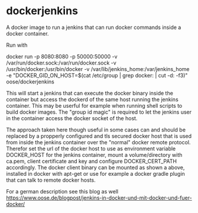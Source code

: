 ﻿# dockerjenkins


A docker image to run a jenkins that can run docker commands inside a docker container.

Run with
 
docker run -p 8080:8080 -p 50000:50000 -v /var/run/docker.sock:/var/run/docker.sock -v /usr/bin/docker:/usr/bin/docker -v /var/lib/jenkins_home:/var/jenkins_home -e "DOCKER_GID_ON_HOST=$(cat /etc/group | grep docker: | cut -d: -f3)" oose/dockerjenkins

This will start a jenkins that can execute the docker binary inside the container but access the dockerd of the same host running the jenkins container. This may be userful for example when running shell scripts to build docker images. The "group id magic" is required to let the jenkins user in the container access the docker socket of the host. 

The approach taken here though useful in some cases can and should be replaced by a propperly configured and tls secured docker host that is used from inside the jenkins container over the "normal" docker remote protocol. Therefor set the url of the docker host to use as environment variable DOCKER_HOST for the jenkins container, mount a volume/directory with ca.pem, client certificate and key and configure DOCKER_CERT_PATH accordingly. The docker client binary can be mounted as shown a above, installed in docker with apt-get or use for example a docker gradle plugin that can talk to remote docker hosts.


For a german description see this blog as well https://www.oose.de/blogpost/jenkins-in-docker-und-mit-docker-und-fuer-docker/


